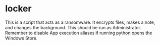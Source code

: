 # locker
This is a script that acts as a ransomware. It encrypts files, makes a note, and changes the background. This should be run as Administrator.
Remember to disable App execution aliases if running python opens the Windows Store.
